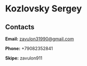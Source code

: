 # Kozlovsky Sergey
## Contacts
**Email:** zavulon31990@gmail.com

**Phone:** +79082352841

**Skipe:** zavulon911





